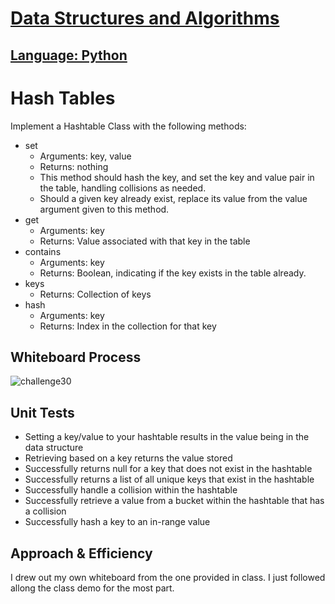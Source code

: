 # [Data Structures and Algorithms](https://alsosteve.github.io/data-structures-and-algorithms/)
## [Language: Python](https://alsosteve.github.io/data-structures-and-algorithms/python/)

# Hash Tables
Implement a Hashtable Class with the following methods:

* set
  * Arguments: key, value
  * Returns: nothing
  * This method should hash the key, and set the key and value pair in the table, handling collisions as needed.
  * Should a given key already exist, replace its value from the value argument given to this method.
* get
  * Arguments: key
  * Returns: Value associated with that key in the table
* contains
  * Arguments: key
  * Returns: Boolean, indicating if the key exists in the table already.
* keys
  * Returns: Collection of keys
* hash
  * Arguments: key
  * Returns: Index in the collection for that key

## Whiteboard Process
![challenge30](30.png)

## Unit Tests
* Setting a key/value to your hashtable results in the value being in the data structure
* Retrieving based on a key returns the value stored
* Successfully returns null for a key that does not exist in the hashtable
* Successfully returns a list of all unique keys that exist in the hashtable
* Successfully handle a collision within the hashtable
* Successfully retrieve a value from a bucket within the hashtable that has a collision
* Successfully hash a key to an in-range value

## Approach & Efficiency
I drew out my own whiteboard from the one provided in class. I just followed allong the class demo for the most part.
